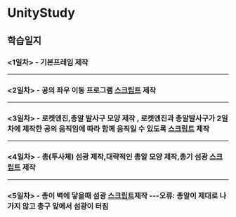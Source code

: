 # UnityStudy


## 학습일지

### <1일차>  - 기본프레임 제작 
---
### <2일차> - 공의 좌우 이동 프로그램 [스크립트](https://github.com/highcowoo/UnityStudy/blob/main/Assets/script/Player.cs) 제작
***
### <3일차> - 로켓엔진,총알 발사구 모양 제작 , 로켓엔진과 총알발사구가 2일차에 제작한 공의 움직임에 따라 함께 움직일 수 있도록 [스크립트](https://github.com/highcowoo/UnityStudy/blob/main/Assets/script/followplayer.cs) 제작
***
### <4일차> - 총(투사체) 섬광 제작,대략적인 총알 모양 제작,총기 섬광 [스크립트](https://github.com/highcowoo/UnityStudy/blob/main/Assets/script/gun.cs) 제작
***
### <5일차> - 총이 벽에 닿을때 섬광 [스크립트](https://github.com/highcowoo/UnityStudy/blob/main/Assets/script/bullit.cs)제작 ---오류: 총알이 제대로 나가지 않고 총구 앞에서 섬광이 터짐
